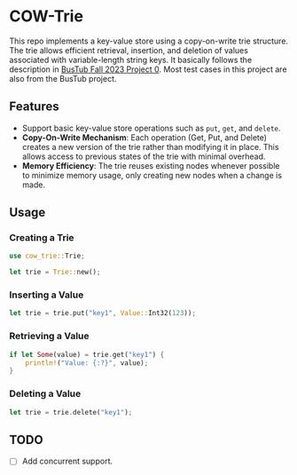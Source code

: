 # COW-Trie
This repo implements a key-value store using a copy-on-write trie structure. 
The trie allows efficient retrieval, insertion, and deletion of values associated with variable-length string keys. 
It basically follows the description in [BusTub Fall 2023 Project 0](https://15445.courses.cs.cmu.edu/fall2023/project0/). 
Most test cases in this project are also from the BusTub project.

## Features
* Support basic key-value store operations such as `put`, `get`, and `delete`.
* **Copy-On-Write Mechanism**: Each operation (Get, Put, and Delete) creates a new version of the trie rather than modifying it in place. This allows access to previous states of the trie with minimal overhead.
* **Memory Efficiency**: The trie reuses existing nodes whenever possible to minimize memory usage, only creating new nodes when a change is made.

## Usage
### Creating a Trie
```Rust
use cow_trie::Trie;

let trie = Trie::new();
```

### Inserting a Value
```Rust
let trie = trie.put("key1", Value::Int32(123));
```

### Retrieving a Value
```Rust
if let Some(value) = trie.get("key1") {
    println!("Value: {:?}", value);
}
```

### Deleting a Value
```Rust
let trie = trie.delete("key1");
```

## TODO
- [ ] Add concurrent support.